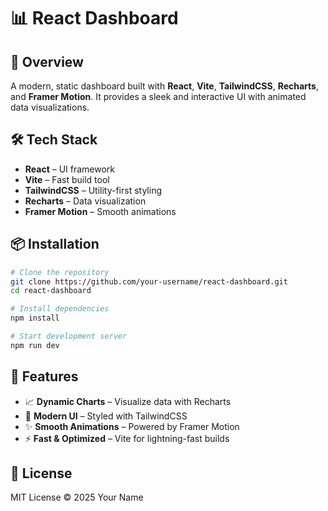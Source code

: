 # 📊 React Dashboard

## 🚀 Overview
A modern, static dashboard built with **React**, **Vite**, **TailwindCSS**, **Recharts**, and **Framer Motion**. It provides a sleek and interactive UI with animated data visualizations.

## 🛠️ Tech Stack
- **React** – UI framework
- **Vite** – Fast build tool
- **TailwindCSS** – Utility-first styling
- **Recharts** – Data visualization
- **Framer Motion** – Smooth animations

## 📦 Installation
```sh
# Clone the repository
git clone https://github.com/your-username/react-dashboard.git
cd react-dashboard

# Install dependencies
npm install

# Start development server
npm run dev
```

## 📸 Features
- 📈 **Dynamic Charts** – Visualize data with Recharts
- 🎨 **Modern UI** – Styled with TailwindCSS
- ✨ **Smooth Animations** – Powered by Framer Motion
- ⚡ **Fast & Optimized** – Vite for lightning-fast builds

## 📄 License
MIT License © 2025 Your Name

